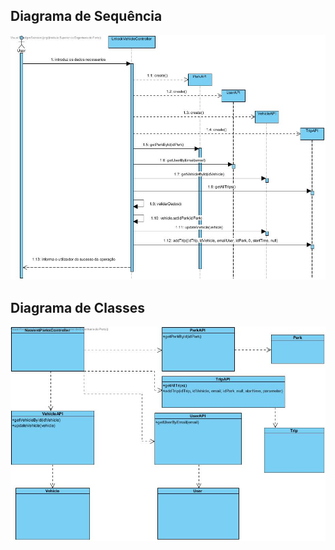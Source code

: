 ﻿##	Diagrama de Sequência

![SD_UC10.jpg](SD_UC10.jpg)

##	Diagrama de Classes

![CD_UC10.jpg](CD_UC10.jpg)